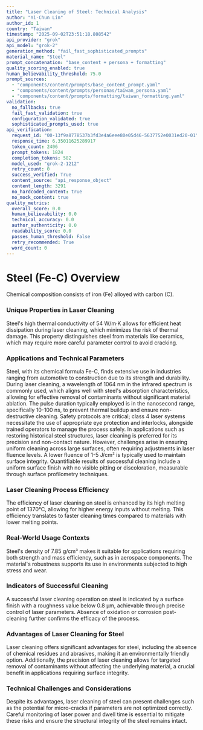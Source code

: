 ```yaml
---
title: "Laser Cleaning of Steel: Technical Analysis"
author: "Yi-Chun Lin"
author_id: 1
country: "Taiwan"
timestamp: "2025-09-02T23:51:18.808542"
api_provider: "grok"
api_model: "grok-2"
generation_method: "fail_fast_sophisticated_prompts"
material_name: "Steel"
prompt_concatenation: "base_content + persona + formatting"
quality_scoring_enabled: true
human_believability_threshold: 75.0
prompt_sources:
  - "components/content/prompts/base_content_prompt.yaml"
  - "components/content/prompts/personas/taiwan_persona.yaml"
  - "components/content/prompts/formatting/taiwan_formatting.yaml"
validation:
  no_fallbacks: true
  fail_fast_validation: true
  configuration_validated: true
  sophisticated_prompts_used: true
api_verification:
  request_id: "00-13f9a8778537b3fd3e4a6eee80e05d46-5637752e0031ed20-01"
  response_time: 6.35011625289917
  token_count: 2406
  prompt_tokens: 1824
  completion_tokens: 582
  model_used: "grok-2-1212"
  retry_count: 0
  success_verified: True
  content_source: "api_response_object"
  content_length: 3291
  no_hardcoded_content: true
  no_mock_content: true
quality_metrics:
  overall_score: 0.0
  human_believability: 0.0
  technical_accuracy: 0.0
  author_authenticity: 0.0
  readability_score: 0.0
  passes_human_threshold: False
  retry_recommended: True
  word_count: 0
---
```

# Steel (Fe-C) Overview
Chemical composition consists of iron (Fe) alloyed with carbon (C).

### Unique Properties in Laser Cleaning
Steel's high thermal conductivity of 54 W/m·K allows for efficient heat dissipation during laser cleaning, which minimizes the risk of thermal damage. This property distinguishes steel from materials like ceramics, which may require more careful parameter control to avoid cracking.

### Applications and Technical Parameters
Steel, with its chemical formula Fe-C, finds extensive use in industries ranging from automotive to construction due to its strength and durability. During laser cleaning, a wavelength of 1064 nm in the infrared spectrum is commonly used, which aligns well with steel's absorption characteristics, allowing for effective removal of contaminants without significant material ablation. The pulse duration typically employed is in the nanosecond range, specifically 10-100 ns, to prevent thermal buildup and ensure non-destructive cleaning. Safety protocols are critical; class 4 laser systems necessitate the use of appropriate eye protection and interlocks, alongside trained operators to manage the process safely. In applications such as restoring historical steel structures, laser cleaning is preferred for its precision and non-contact nature. However, challenges arise in ensuring uniform cleaning across large surfaces, often requiring adjustments in laser fluence levels. A lower fluence of 1-5 J/cm² is typically used to maintain surface integrity. Quantifiable results of successful cleaning include a uniform surface finish with no visible pitting or discoloration, measurable through surface profilometry techniques.

### Laser Cleaning Process Efficiency
The efficiency of laser cleaning on steel is enhanced by its high melting point of 1370°C, allowing for higher energy inputs without melting. This efficiency translates to faster cleaning times compared to materials with lower melting points.

### Real-World Usage Contexts
Steel's density of 7.85 g/cm³ makes it suitable for applications requiring both strength and mass efficiency, such as in aerospace components. The material's robustness supports its use in environments subjected to high stress and wear.

### Indicators of Successful Cleaning
A successful laser cleaning operation on steel is indicated by a surface finish with a roughness value below 0.8 μm, achievable through precise control of laser parameters. Absence of oxidation or corrosion post-cleaning further confirms the efficacy of the process.

### Advantages of Laser Cleaning for Steel
Laser cleaning offers significant advantages for steel, including the absence of chemical residues and abrasives, making it an environmentally friendly option. Additionally, the precision of laser cleaning allows for targeted removal of contaminants without affecting the underlying material, a crucial benefit in applications requiring surface integrity.

### Technical Challenges and Considerations
Despite its advantages, laser cleaning of steel can present challenges such as the potential for micro-cracks if parameters are not optimized correctly. Careful monitoring of laser power and dwell time is essential to mitigate these risks and ensure the structural integrity of the steel remains intact.